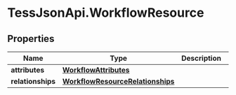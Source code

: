 # TessJsonApi.WorkflowResource

## Properties
Name | Type | Description | Notes
------------ | ------------- | ------------- | -------------
**attributes** | [**WorkflowAttributes**](WorkflowAttributes.md) |  | [optional] 
**relationships** | [**WorkflowResourceRelationships**](WorkflowResourceRelationships.md) |  | [optional] 


